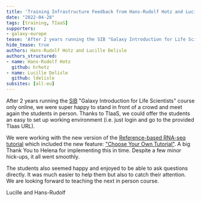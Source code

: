 ```yaml
---
title: 'Training Infrastructure Feedback from Hans-Rudolf Hotz and Lucille Delisle'
date: "2022-04-28"
tags: [training, TIaaS]
supporters:
- galaxy-europe
tease: 'After 2 years running the SIB "Galaxy Introduction for Life Scientists" course only online, we were super happy to stand in front of a crowd and meet again the students in person.'
hide_tease: true
authors: Hans-Rudolf Hotz and Lucille Delisle
authors_structured:
- name: Hans-Rudolf Hotz
  github: hrhotz
- name: Lucille Delisle
  github: ldelisle
subsites: [all-eu]
---
```


After 2 years running the [SIB](https://www.sib.swiss/) "Galaxy Introduction for Life Scientists" course only online, we were super happy to stand in front of a crowd and meet again the students in person. Thanks to TIaaS, we could offer the students an easy to set up
working environment (i.e. just login and go to the provided TIaas URL).

We were working with the new version of the [Reference-based RNA-seq tutorial](https://training.galaxyproject.org/training-material/topics/transcriptomics/tutorials/ref-based/tutorial.html)
which included the new feature: ["Choose Your Own Tutorial"](https://training.galaxyproject.org/training-material/news/2022/04/12/cyot.html). A big Thank You to Helena for implementing this in time. Despite a few minor hick-ups, it all went smoothly.

The students also seemed happy and enjoyed to be able to ask questions directly. It was much easier to help them but also to catch their attention. We are looking forward to teaching the next in person course.

Lucille and Hans-Rudolf
